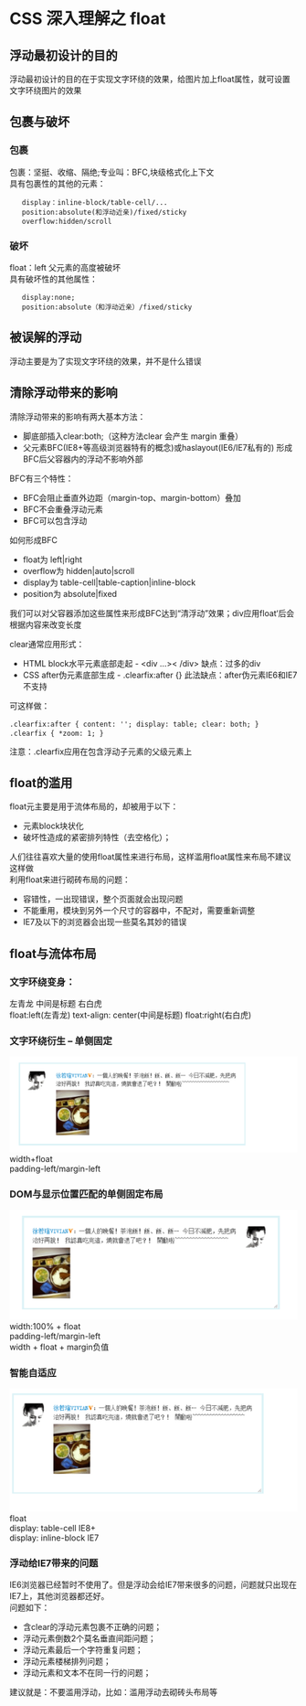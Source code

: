 # CSS 深入理解之 float
## 浮动最初设计的目的
浮动最初设计的目的在于实现文字环绕的效果，给图片加上float属性，就可设置文字环绕图片的效果

## 包裹与破坏
### 包裹
包裹：坚挺、收缩、隔绝;专业叫：BFC,块级格式化上下文  
  具有包裹性的其他的元素：

       display：inline-block/table-cell/...
       position:absolute(和浮动近亲)/fixed/sticky
       overflow:hidden/scroll

### 破坏
float：left  父元素的高度被破坏  
具有破坏性的其他属性：

	   display:none;
	   position:absolute（和浮动近亲）/fixed/sticky

## 被误解的浮动
浮动主要是为了实现文字环绕的效果，并不是什么错误

## 清除浮动带来的影响
清除浮动带来的影响有两大基本方法： 

* 脚底部插入clear:both;（这种方法clear 会产生 margin 重叠）
* 父元素BFC(IE8+等高级浏览器特有的概念)或haslayout(IE6/IE7私有的)   形成BFC后父容器内的浮动不影响外部

BFC有三个特性：

* BFC会阻止垂直外边距（margin-top、margin-bottom）叠加
* BFC不会重叠浮动元素
* BFC可以包含浮动

如何形成BFC

* float为 left|right
* overflow为 hidden|auto|scroll
* display为 table-cell|table-caption|inline-block
* position为 absolute|fixed

我们可以对父容器添加这些属性来形成BFC达到“清浮动”效果；div应用float‘后会根据内容来改变长度

clear通常应用形式：  

* HTML block水平元素底部走起    -   <div …>< /div>      缺点：过多的div  
* CSS after伪元素底部生成            -   .clearfix:after {}      此法缺点：after伪元素IE6和IE7不支持

可这样做：

    .clearfix:after { content: ''; display: table; clear: both; }
    .clearfix { *zoom: 1; }
注意：.clearfix应用在包含浮动子元素的父级元素上

## float的滥用
float元主要是用于流体布局的，却被用于以下：

* 元素block块状化
* 破坏性造成的紧密排列特性（去空格化）；     

人们往往喜欢大量的使用float属性来进行布局，这样滥用float属性来布局不建议这样做  
利用float来进行砌砖布局的问题：

* 容错性，一出现错误，整个页面就会出现问题
* 不能重用，模块到另外一个尺寸的容器中，不配对，需要重新调整
* IE7及以下的浏览器会出现一些莫名其妙的错误

## float与流体布局
### 文字环绕变身：
左青龙        中间是标题        右白虎  
float:left(左青龙)   text-align: center(中间是标题)   float:right(右白虎)

### 文字环绕衍生 – 单侧固定  
![alt txt](./float1.png)  
width+float  
padding-left/margin-left


### DOM与显示位置匹配的单侧固定布局
![alt txt](./float2.png)
width:100% + float  
padding-left/margin-left  
width + float + margin负值  

### 智能自适应
![alt txt](./float3.png)  
float  
display: table-cell           IE8+  
display: inline-block       IE7  

### 浮动给IE7带来的问题
IE6浏览器已经暂时不使用了。但是浮动会给IE7带来很多的问题，问题就只出现在IE7上，其他浏览器都还好。  
问题如下：
  
* 含clear的浮动元素包裹不正确的问题；  
* 浮动元素倒数2个莫名垂直间距问题； 
* 浮动元素最后一个字符重复问题；  
* 浮动元素楼梯排列问题；  
* 浮动元素和文本不在同一行的问题；  
  
建议就是：不要滥用浮动，比如：滥用浮动去砌砖头布局等














